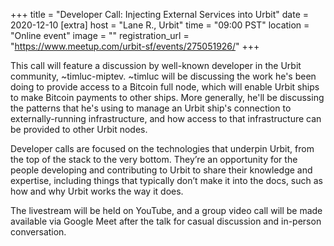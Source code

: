 
+++
title = "Developer Call: Injecting External Services into Urbit"
date = 2020-12-10
[extra]
host = "Lane R., Urbit"
time = "09:00 PST"
location = "Online event"
image = ""
registration_url = "https://www.meetup.com/urbit-sf/events/275051926/"
+++

<p>This call will feature a discussion by well-known developer in the Urbit community, ~timluc-miptev. ~timluc will be discussing the work he's been doing to provide access to a Bitcoin full node, which will enable Urbit ships to make Bitcoin payments to other ships. More generally, he'll be discussing the patterns that he's using to manage an Urbit ship's connection to externally-running infrastructure, and how access to that infrastructure can be provided to other Urbit nodes.</p> <p>Developer calls are focused on the technologies that underpin Urbit, from the top of the stack to the very bottom. They’re an opportunity for the people developing and contributing to Urbit to share their knowledge and expertise, including things that typically don’t make it into the docs, such as how and why Urbit works the way it does.</p> <p>The livestream will be held on YouTube, and a group video call will be made available via Google Meet after the talk for casual discussion and in-person conversation.</p> 
